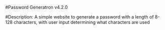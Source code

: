 #Password Generatron v4.2.0

#Description: A simple website to generate a password with a length of 8-128 characters, with user input determining what characters are used

<a href=https://mrsbefort.github.io/password-generator/>
<img src="assets/images/generation.jpeg>
</a>

Made by Gabrielle Befort


